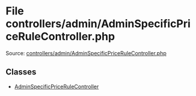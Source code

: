 File controllers/admin/AdminSpecificPriceRuleController.php
=========

Source: [controllers/admin/AdminSpecificPriceRuleController.php](https://github.com/PrestaShop/PrestaShop/blob/1.5.0.3/controllers/admin/AdminSpecificPriceRuleController.php)


Classes
-------

* [AdminSpecificPriceRuleController](class.AdminSpecificPriceRuleController.md)

